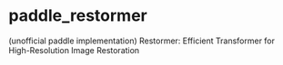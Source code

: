 # paddle_restormer
(unofficial paddle implementation) Restormer: Efficient Transformer for High-Resolution Image Restoration
